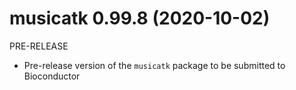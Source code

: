 # musicatk 0.99.8 (2020-10-02)
PRE-RELEASE
* Pre-release version of the `musicatk` package to be submitted to Bioconductor